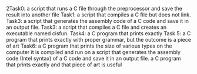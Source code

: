 2Task0:  a script that runs a C file through the preprocessor and save the result into another file
Task1: a script that compiles a C file but does not link.
Task3: a script that generates the assembly code of a C code and save it in an output file.
Task3: a script that compiles a C file and creates an executable named cisfun.
Task4: a C program that prints exactly
Task 5: a C program that prints exactly with proper grammar, but the outcome is a piece of art
Task6: a C program that prints the size of various types on the computer it is compiled and run on
a script that generates the assembly code (Intel syntax) of a C code and save it in an output file.
 a C program that prints exactly and that piece of art is useful
